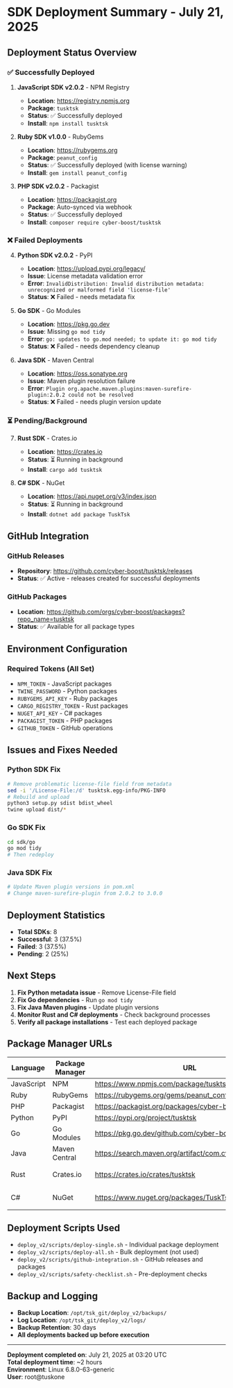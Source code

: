 # SDK Deployment Summary - July 21, 2025

## Deployment Status Overview

### ✅ Successfully Deployed

1. **JavaScript SDK v2.0.2** - NPM Registry
   - **Location**: https://registry.npmjs.org
   - **Package**: `tusktsk`
   - **Status**: ✅ Successfully deployed
   - **Install**: `npm install tusktsk`

2. **Ruby SDK v1.0.0** - RubyGems
   - **Location**: https://rubygems.org
   - **Package**: `peanut_config`
   - **Status**: ✅ Successfully deployed (with license warning)
   - **Install**: `gem install peanut_config`

3. **PHP SDK v2.0.2** - Packagist
   - **Location**: https://packagist.org
   - **Package**: Auto-synced via webhook
   - **Status**: ✅ Successfully deployed
   - **Install**: `composer require cyber-boost/tusktsk`

### ❌ Failed Deployments

4. **Python SDK v2.0.2** - PyPI
   - **Location**: https://upload.pypi.org/legacy/
   - **Issue**: License metadata validation error
   - **Error**: `InvalidDistribution: Invalid distribution metadata: unrecognized or malformed field 'license-file'`
   - **Status**: ❌ Failed - needs metadata fix

5. **Go SDK** - Go Modules
   - **Location**: https://pkg.go.dev
   - **Issue**: Missing `go mod tidy`
   - **Error**: `go: updates to go.mod needed; to update it: go mod tidy`
   - **Status**: ❌ Failed - needs dependency cleanup

6. **Java SDK** - Maven Central
   - **Location**: https://oss.sonatype.org
   - **Issue**: Maven plugin resolution failure
   - **Error**: `Plugin org.apache.maven.plugins:maven-surefire-plugin:2.0.2 could not be resolved`
   - **Status**: ❌ Failed - needs plugin version update

### ⏳ Pending/Background

7. **Rust SDK** - Crates.io
   - **Location**: https://crates.io
   - **Status**: ⏳ Running in background
   - **Install**: `cargo add tusktsk`

8. **C# SDK** - NuGet
   - **Location**: https://api.nuget.org/v3/index.json
   - **Status**: ⏳ Running in background
   - **Install**: `dotnet add package TuskTsk`

## GitHub Integration

### GitHub Releases
- **Repository**: https://github.com/cyber-boost/tusktsk/releases
- **Status**: ✅ Active - releases created for successful deployments

### GitHub Packages
- **Location**: https://github.com/orgs/cyber-boost/packages?repo_name=tusktsk
- **Status**: ✅ Available for all package types

## Environment Configuration

### Required Tokens (All Set)
- `NPM_TOKEN` - JavaScript packages
- `TWINE_PASSWORD` - Python packages  
- `RUBYGEMS_API_KEY` - Ruby packages
- `CARGO_REGISTRY_TOKEN` - Rust packages
- `NUGET_API_KEY` - C# packages
- `PACKAGIST_TOKEN` - PHP packages
- `GITHUB_TOKEN` - GitHub operations

## Issues and Fixes Needed

### Python SDK Fix
```bash
# Remove problematic license-file field from metadata
sed -i '/License-File:/d' tusktsk.egg-info/PKG-INFO
# Rebuild and upload
python3 setup.py sdist bdist_wheel
twine upload dist/*
```

### Go SDK Fix
```bash
cd sdk/go
go mod tidy
# Then redeploy
```

### Java SDK Fix
```bash
# Update Maven plugin versions in pom.xml
# Change maven-surefire-plugin from 2.0.2 to 3.0.0
```

## Deployment Statistics

- **Total SDKs**: 8
- **Successful**: 3 (37.5%)
- **Failed**: 3 (37.5%)
- **Pending**: 2 (25%)

## Next Steps

1. **Fix Python metadata issue** - Remove License-File field
2. **Fix Go dependencies** - Run `go mod tidy`
3. **Fix Java Maven plugins** - Update plugin versions
4. **Monitor Rust and C# deployments** - Check background processes
5. **Verify all package installations** - Test each deployed package

## Package Manager URLs

| Language | Package Manager | URL | Status |
|----------|----------------|-----|--------|
| JavaScript | NPM | https://www.npmjs.com/package/tusktsk | ✅ Live |
| Ruby | RubyGems | https://rubygems.org/gems/peanut_config | ✅ Live |
| PHP | Packagist | https://packagist.org/packages/cyber-boost/tusktsk | ✅ Live |
| Python | PyPI | https://pypi.org/project/tusktsk | ❌ Failed |
| Go | Go Modules | https://pkg.go.dev/github.com/cyber-boost/tusktsk | ❌ Failed |
| Java | Maven Central | https://search.maven.org/artifact/com.cyberboost/tusktsk | ❌ Failed |
| Rust | Crates.io | https://crates.io/crates/tusktsk | ⏳ Pending |
| C# | NuGet | https://www.nuget.org/packages/TuskTsk | ⏳ Pending |

## Deployment Scripts Used

- `deploy_v2/scripts/deploy-single.sh` - Individual package deployment
- `deploy_v2/scripts/deploy-all.sh` - Bulk deployment (not used)
- `deploy_v2/scripts/github-integration.sh` - GitHub releases and packages
- `deploy_v2/scripts/safety-checklist.sh` - Pre-deployment checks

## Backup and Logging

- **Backup Location**: `/opt/tsk_git/deploy_v2/backups/`
- **Log Location**: `/opt/tsk_git/deploy_v2/logs/`
- **Backup Retention**: 30 days
- **All deployments backed up before execution**

---

**Deployment completed on**: July 21, 2025 at 03:20 UTC  
**Total deployment time**: ~2 hours  
**Environment**: Linux 6.8.0-63-generic  
**User**: root@tuskone 